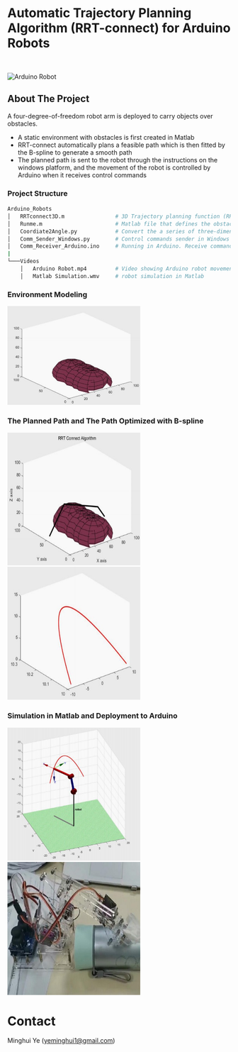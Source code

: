 # Automatic Trajectory Planning Algorithm (RRT-connect) for Arduino Robots

<br/>

[//]: # (The structure of this README.md file is borrowed from `https://github.com/datvuthanh/HybridNets`)

![Arduino Robot](Videos/Robot.gif)

## About The Project
A four-degree-of-freedom robot arm is deployed to carry objects over obstacles.
* A static environment with obstacles is first created in Matlab
* RRT-connect automatically plans a feasible path which is then fitted by the B-spline to generate a smooth path
* The planned path is sent to the robot through the instructions on the windows platform, and the movement of the robot is controlled by Arduino when it receives control commands 

### Project Structure
```bash
Arduino_Robots
│   RRTconnect3D.m                # 3D Trajectory planning function (RRT-connect 3D)
│   Runme.m                       # Matlab file that defines the obstacles and optimize feasible path 
│   Coordiate2Angle.py            # Convert the a series of three-dimensional coordinate points into an angle sequence for the robot
│   Comm_Sender_Windows.py        # Control commands sender in Windows
│   Comm_Receiver_Arduino.ino     # Running in Arduino. Receive commands and control motors
|
└───Videos
    │   Arduino Robot.mp4         # Video showing Arduino robot movement and grasping
    │   Matlab Simulation.wmv     # robot simulation in Matlab
```

### Environment Modeling
<img src="Pictures/Env.jpg" alt="drawing" width="300"/>

### The Planned Path and The Path Optimized with B-spline
<img src="Pictures/RRTconnect.jpg" alt="drawing" height="300" width="300"/><img src="Pictures/B-spline.jpg" alt="drawing" height="300" width="300"/>

### Simulation in Matlab and Deployment to Arduino
<img src="Pictures/matlab_sim.jpg" alt="drawing" height="300" width="300"/><img src="Pictures/arduino.jpg" alt="drawing" height="300" width="300"/>

# Contact
Minghui Ye (yeminghui1@gmail.com)